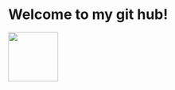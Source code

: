 <html>
  
  <body>
    <h1>Welcome to my git hub!</h1>
    <img height="100cm" weight="50" align="down" src="https://cdn.discordapp.com/emojis/946893257428836433.gif?size=48&quality=lossless"/> 
    <body>
    </body>
  </body>
</html>
